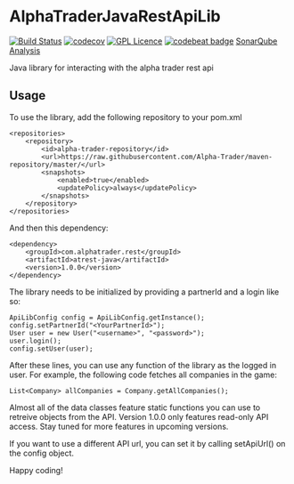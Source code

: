 # AlphaTraderJavaRestApiLib
[![Build Status](https://travis-ci.org/Alpha-Trader/AlphaTraderJavaRestApiLib.svg?branch=master)](https://travis-ci.org/Alpha-Trader/AlphaTraderJavaRestApiLib) [![codecov](https://codecov.io/gh/Alpha-Trader/AlphaTraderJavaRestApiLib/branch/master/graph/badge.svg)](https://codecov.io/gh/Alpha-Trader/AlphaTraderJavaRestApiLib)
 [![GPL Licence](https://badges.frapsoft.com/os/gpl/gpl.png?v=103)](https://opensource.org/licenses/GPL-3.0/) [![codebeat badge](https://codebeat.co/badges/b3389414-f450-454b-9f19-2031ecbfe911)](https://codebeat.co/projects/github-com-alpha-trader-alphatraderjavarestapilib) [SonarQube Analysis](https://sonarqube.com/dashboard?id=com.alphatrader.rest%3Ajava-lib "Sonarqube")

Java library for interacting with the alpha trader rest api

## Usage
To use the library, add the following repository to your pom.xml

    <repositories>
        <repository>
            <id>alpha-trader-repository</id>
            <url>https://raw.githubusercontent.com/Alpha-Trader/maven-repository/master/</url>
            <snapshots>
                <enabled>true</enabled>
                <updatePolicy>always</updatePolicy>
            </snapshots>
        </repository>
    </repositories>
    
And then this dependency:

    <dependency>                                                                
        <groupId>com.alphatrader.rest</groupId>                                                  
        <artifactId>atrest-java</artifactId>                                            
        <version>1.0.0</version>                                                   
    </dependency>

The library needs to be initialized by providing a partnerId and a login like so:

    ApiLibConfig config = ApiLibConfig.getInstance();
    config.setPartnerId("<YourPartnerId>");
    User user = new User("<username>", "<password>");
    user.login();
    config.setUser(user);
    
After these lines, you can use any function of the library as the logged in user. For example, the following code fetches all companies in the game:

    List<Company> allCompanies = Company.getAllCompanies();

Almost all of the data classes feature static functions you can use to retreive objects from the API. Version 1.0.0 only features read-only API access. Stay tuned for more features in upcoming versions. 

If you want to use a different API url, you can set it by calling setApiUrl() on the config object.

Happy coding!
